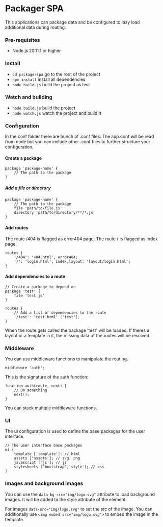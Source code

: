 # Packager SPA

This applications can package data and be configured
to lazy load additional data during routing.

### Pre-requisites

- Node.js 20.11.1 or higher

### Install

- `cd packagerspa` go to the root of the project
- `npm install` install all dependencies
- `node build.js` build the project as test

### Watch and building

- `node build.js` build the project
- `node watch.js` watch the project and build it

### Configuration

In the conf folder there are bunch of .conf files.
The app.conf will be read from node but you can include other .conf files
to further structure your configuration.

#### Create a package

```
package 'package-name' {
    // The path to the package
}
```

##### Add a file or directory

```
package 'package-name' {
    // The path to the package
    file 'path/to/file.js'
    directory 'path/to/directory/**/*.js'
}
```

#### Add routes

The route /404 is flagged as error404 page.
The route / is flagged as index page.
```
routes {
    '/404': '404.html', error404;
    '/': 'login.html', index,layout: 'layout/login.html';
}
```

#### Add dependencies to a route

```
// Create a package to depend on
package 'test' {
    file 'test.js'
}

routes {
    // Add a list of dependencies to the route
    '/test': 'test.html' ['test'];
}
```
When the route gets called the package 'test' will be loaded.
If theres a layout or a template in it, the missing data of the routes will be resolved.

### Middleware

You can use middleware functions to manipulate the routing.
```
middleware 'auth';
```

This is the signature of the auth function:
```
function auth(route, next) {
    // Do something
    next();
}
```
You can stack multiple middleware functions.

### UI

The ui configuration is used to define the base packages for the user interface.
```
// The user interface base packages
ui {
    template ['template']; // html
    assets ['assets']; // svg, png
    javascript ['js']; // js
    stylesheets ['bootstrap','style']; // css
}
```

### Images and background images

You can use the `data-bg-src="img/logo.svg"` attribute to load background images.
It will be added to the style attribute of the element.

For images `data-src="img/logo.svg"` to set the src of the image.
You can additionally use `<img embed src="img/logo.svg">` to embed the image in the template.